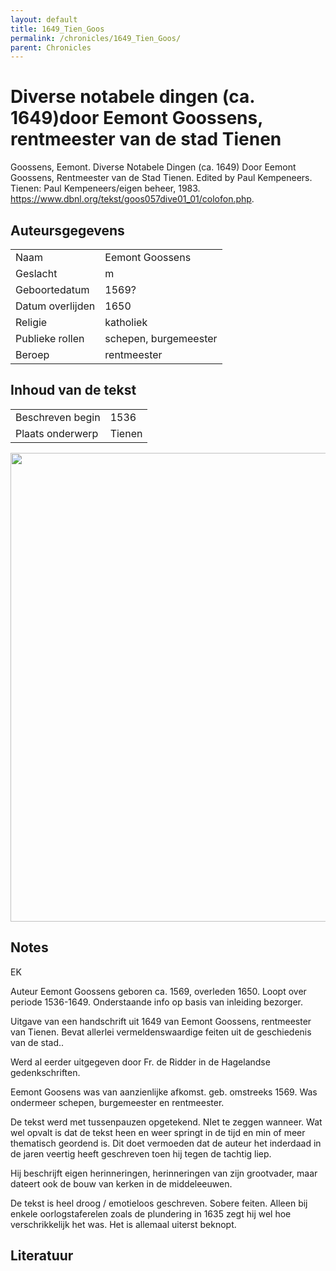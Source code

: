 ```yaml
---
layout: default
title: 1649_Tien_Goos
permalink: /chronicles/1649_Tien_Goos/
parent: Chronicles
--- 
```



# Diverse notabele dingen (ca. 1649)door Eemont Goossens, rentmeester van de stad Tienen 

Goossens, Eemont. Diverse Notabele Dingen (ca. 1649) Door Eemont Goossens, Rentmeester van de Stad Tienen. Edited by Paul Kempeneers. Tienen: Paul Kempeneers/eigen beheer, 1983. https://www.dbnl.org/tekst/goos057dive01_01/colofon.php. 

## Auteursgegevens 

| | | 
| --------------- | --------------- | 
| Naam | Eemont Goossens | 
| Geslacht | m | 
| Geboortedatum | 1569? | 
| Datum overlijden | 1650 | 
| Religie | katholiek | 
| Publieke rollen | schepen, burgemeester | 
| Beroep | rentmeester | 

## Inhoud van de tekst 

| | | 
| --------------- | --------------- | 
| Beschreven begin | 1536 | 
| Plaats onderwerp | Tienen | 

[<img src="..\..\barplots_chronicles\1649_Tien_Goos.jpg" width="750"/>](..\..\barplots_chronicles\1649_Tien_Goos.jpg) 

## Notes 

EK

Auteur Eemont Goossens geboren ca. 1569, overleden 1650. Loopt over periode
1536-1649. Onderstaande info op basis van inleiding bezorger.

Uitgave van een handschrift uit 1649 van Eemont Goossens, rentmeester van
Tienen. Bevat allerlei vermeldenswaardige feiten uit de geschiedenis van de
stad..

Werd al eerder uitgegeven door Fr. de Ridder in de Hagelandse gedenkschriften.

Eemont Goosens was van aanzienlijke afkomst. geb. omstreeks 1569. Was
ondermeer schepen, burgemeester en rentmeester.

De tekst werd met tussenpauzen opgetekend. NIet te zeggen wanneer. Wat wel
opvalt is dat de tekst heen en weer springt in de tijd en min of meer
thematisch geordend is. Dit doet vermoeden dat de auteur het inderdaad in de
jaren veertig heeft geschreven toen hij tegen de tachtig liep.

Hij beschrijft eigen herinneringen, herinneringen van zijn grootvader, maar
dateert ook de bouw van kerken in de middeleeuwen.

De tekst is heel droog / emotieloos geschreven. Sobere feiten. Alleen bij
enkele oorlogstaferelen zoals de plundering in 1635 zegt hij wel hoe
verschrikkelijk het was. Het is allemaal uiterst beknopt.



## Literatuur 

